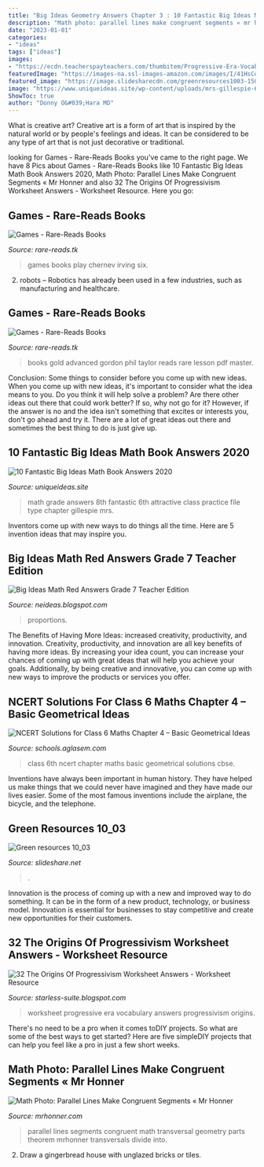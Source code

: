 ```yaml
---
title: "Big Ideas Geometry Answers Chapter 3 : 10 Fantastic Big Ideas Math Book Answers 2020"
description: "Math photo: parallel lines make congruent segments « mr honner"
date: "2023-01-01"
categories:
- "ideas"
tags: ["ideas"]
images:
- "https://ecdn.teacherspayteachers.com/thumbitem/Progressive-Era-Vocabulary-Worksheet-Collection-for-US-History-2463766-1500873539/original-2463766-2.jpg"
featuredImage: "https://images-na.ssl-images-amazon.com/images/I/41HsCo58c3L._SX323_BO1,204,203,200_.jpg"
featured_image: "https://image.slidesharecdn.com/greenresources1003-150323104214-conversion-gate01/95/green-resources-1003-3-638.jpg?cb=1427125373"
image: "https://www.uniqueideas.site/wp-content/uploads/mrs-gillespie-6th-grade-math-page-2-9.jpg"
ShowToc: true
author: "Donny O&#039;Hara MD"
---
```



What is creative art?
Creative art is a form of art that is inspired by the natural world or by people's feelings and ideas. It can be considered to be any type of art that is not just decorative or traditional.

	

		
looking for Games - Rare-Reads Books you've came to the right page. We have 8 Pics about Games - Rare-Reads Books like 10 Fantastic Big Ideas Math Book Answers 2020, Math Photo: Parallel Lines Make Congruent Segments « Mr Honner and also 32 The Origins Of Progressivism Worksheet Answers - Worksheet Resource. Here you go:
		
    
## Games - Rare-Reads Books

<img loading=lazy src="https://images-na.ssl-images-amazon.com/images/I/41gj-Hwky7L._SX373_BO1,204,203,200_.jpg" onerror="this.onerror=null;this.src='https://tse3.mm.bing.net/th?id=OIP.ax8AAUNYaWNG8UCG2jj8qwAAAA&amp;pid=15.1';" alt="Games - Rare-Reads Books">

_Source: rare-reads.tk_

>games books play chernev irving six. 

	

2. robots – Robotics has already been used in a few industries, such as manufacturing and healthcare.

    
## Games - Rare-Reads Books

<img loading=lazy src="https://images-na.ssl-images-amazon.com/images/I/41HsCo58c3L._SX323_BO1,204,203,200_.jpg" onerror="this.onerror=null;this.src='https://tse1.mm.bing.net/th?id=OIP.obA2UeTtZ7GdamOJpLDQ5QAAAA&amp;pid=15.1';" alt="Games - Rare-Reads Books">

_Source: rare-reads.tk_

>books gold advanced gordon phil taylor reads rare lesson pdf master. 

	

Conclusion: Some things to consider before you come up with new ideas.
When you come up with new ideas, it's important to consider what the idea means to you. Do you think it will help solve a problem? Are there other ideas out there that could work better? If so, why not go for it? However, if the answer is no and the idea isn't something that excites or interests you, don't go ahead and try it. There are a lot of great ideas out there and sometimes the best thing to do is just give up.

    
## 10 Fantastic Big Ideas Math Book Answers 2020

<img loading=lazy src="https://www.uniqueideas.site/wp-content/uploads/mrs-gillespie-6th-grade-math-page-2-9.jpg" onerror="this.onerror=null;this.src='https://tse4.mm.bing.net/th?id=OIP.uq6UlFVVrYB6F-AM5ivcuwHaJ4&amp;pid=15.1';" alt="10 Fantastic Big Ideas Math Book Answers 2020">

_Source: uniqueideas.site_

>math grade answers 8th fantastic 6th attractive class practice file type chapter gillespie mrs. 

	

Inventors come up with new ways to do things all the time. Here are 5 invention ideas that may inspire you.

    
## Big Ideas Math Red Answers Grade 7 Teacher Edition

<img loading=lazy src="https://i.ytimg.com/vi/4O2mwHo7K4Q/maxresdefault.jpg" onerror="this.onerror=null;this.src='https://tse3.mm.bing.net/th?id=OIP.2eQAyQLracCEQZPWVHrUVwHaEK&amp;pid=15.1';" alt="Big Ideas Math Red Answers Grade 7 Teacher Edition">

_Source: neideas.blogspot.com_

>proportions. 

	

The Benefits of Having More Ideas: increased creativity, productivity, and innovation.
Creativity, productivity, and innovation are all key benefits of having more ideas. By increasing your idea count, you can increase your chances of coming up with great ideas that will help you achieve your goals. Additionally, by being creative and innovative, you can come up with new ways to improve the products or services you offer.

    
## NCERT Solutions For Class 6 Maths Chapter 4 – Basic Geometrical Ideas

<img loading=lazy src="https://farm9.staticflickr.com/8353/8313390269_71b0949076_o.jpg" onerror="this.onerror=null;this.src='https://tse1.mm.bing.net/th?id=OIP.45udT92P8tVdf6bz8ywAlQHaPI&amp;pid=15.1';" alt="NCERT Solutions for Class 6 Maths Chapter 4 – Basic Geometrical Ideas">

_Source: schools.aglasem.com_

>class 6th ncert chapter maths basic geometrical solutions cbse. 

	

Inventions have always been important in human history. They have helped us make things that we could never have imagined and they have made our lives easier. Some of the most famous inventions include the airplane, the bicycle, and the telephone.

    
## Green Resources 10_03

<img loading=lazy src="https://image.slidesharecdn.com/greenresources1003-150323104214-conversion-gate01/95/green-resources-1003-3-638.jpg?cb=1427125373" onerror="this.onerror=null;this.src='https://tse4.mm.bing.net/th?id=OIP.KQ6ssjeqxhVozMLfykz-hwHaJl&amp;pid=15.1';" alt="Green resources 10_03">

_Source: slideshare.net_

>. 

	

Innovation is the process of coming up with a new and improved way to do something. It can be in the form of a new product, technology, or business model. Innovation is essential for businesses to stay competitive and create new opportunities for their customers.

    
## 32 The Origins Of Progressivism Worksheet Answers - Worksheet Resource

<img loading=lazy src="https://ecdn.teacherspayteachers.com/thumbitem/Progressive-Era-Vocabulary-Worksheet-Collection-for-US-History-2463766-1500873539/original-2463766-2.jpg" onerror="this.onerror=null;this.src='https://tse2.mm.bing.net/th?id=OIP.UoDxzgKgP9UVRuvcvQh0wwAAAA&amp;pid=15.1';" alt="32 The Origins Of Progressivism Worksheet Answers - Worksheet Resource">

_Source: starless-suite.blogspot.com_

>worksheet progressive era vocabulary answers progressivism origins. 

	

There's no need to be a pro when it comes toDIY projects. So what are some of the best ways to get started? Here are five simpleDIY projects that can help you feel like a pro in just a few short weeks.

    
## Math Photo: Parallel Lines Make Congruent Segments « Mr Honner

<img loading=lazy src="https://i2.wp.com/MrHonner.com/wp-content/uploads/2013/07/Parallel-Lines-Congruent-Segments.jpg" onerror="this.onerror=null;this.src='https://tse1.mm.bing.net/th?id=OIP.Ac-Rm2E6DyDI0au5e4bohwHaFj&amp;pid=15.1';" alt="Math Photo: Parallel Lines Make Congruent Segments « Mr Honner">

_Source: mrhonner.com_

>parallel lines segments congruent math transversal geometry parts theorem mrhonner transversals divide into. 

	

2. Draw a gingerbread house with unglazed bricks or tiles.


